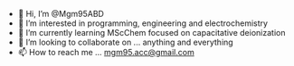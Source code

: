 - 👋 Hi, I’m @Mgm95ABD
- 👀 I’m interested in programming, engineering and electrochemistry
- 🌱 I’m currently learning MScChem focused on capacitative deionization
- 💞️ I’m looking to collaborate on ... anything and everything
- 📫 How to reach me ... mgm95.acc@gmail.com

<!---
Mgm95ABD/Mgm95ABD is a ✨ special ✨ repository because its `README.md` (this file) appears on your GitHub profile.
You can click the Preview link to take a look at your changes.
--->
